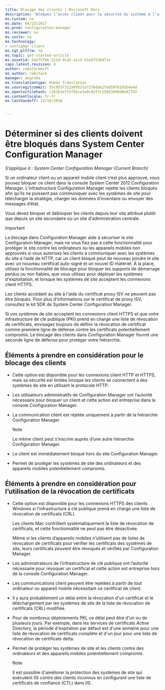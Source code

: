 ```yaml
---
title: Blocage des clients | Microsoft Docs
description: "Bloquez l’accès client pour la sécurité du système à l’aide de System Center Configuration Manager."
ms.custom: na
ms.date: 04/23/2017
ms.prod: configuration-manager
ms.reviewer: na
ms.suite: na
ms.technology:
- configmgr-client
ms.tgt_pltfrm: na
ms.topic: get-started-article
ms.assetid: 54ef5fbb-521d-4ca5-a1c5-61e6f538d71e
caps.latest.revision: 8
author: robstackmsft
ms.author: robstack
manager: angrobe
ms.translationtype: Human Translation
ms.sourcegitcommit: 55c953f312a9fb31e7276dde2fdd59f8183b4e4d
ms.openlocfilehash: c1b3b3e7fe756ce3e0c82ffc15693999d8e817d2
ms.contentlocale: fr-fr
ms.lasthandoff: 12/16/2016


---
```

# <a name="determine-whether-to-block-clients-in-system-center-configuration-manager"></a>Déterminer si des clients doivent être bloqués dans System Center Configuration Manager

*S’applique à : System Center Configuration Manager (Current Branch)*

Si un ordinateur client ou un appareil mobile client n’est plus approuvé, vous pouvez bloquer ce client dans la console System Center 2012 Configuration Manager. L’infrastructure Configuration Manager rejette les clients bloqués afin qu’ils ne puissent pas communiquer avec les systèmes de site pour télécharger la stratégie, charger les données d’inventaire ou envoyer des messages d’état.  

 Vous devez bloquer et débloquer les clients depuis leur site attribué plutôt que depuis un site secondaire ou un site d'administration centrale.  

> [!IMPORTANT]  
>  Le blocage dans Configuration Manager aide à sécuriser le site Configuration Manager, mais ne vous fiez pas à cette fonctionnalité pour protéger le site contre les ordinateurs ou les appareils mobiles non approuvés si vous autorisez les clients à communiquer avec les systèmes du site à l’aide de HTTP, car un client bloqué peut de nouveau joindre le site avec un nouveau certificat auto-signé et un nouvel ID matériel. À la place, utilisez la fonctionnalité de blocage pour bloquer les supports de démarrage perdus ou non fiables, que vous utilisez pour déployer les systèmes d'exploitation, et lorsque les systèmes de site acceptent les connexions client HTTPS.  

 Les clients accédant au site à l'aide du certificat proxy ISV ne peuvent pas être bloqués. Pour plus d’informations sur le certificat de proxy ISV, consultez le kit SDK de System Center Configuration Manager.  

 Si vos systèmes de site acceptent les connexions client HTTPS et que votre infrastructure de clé publique (PKI) prend en charge une liste de révocation de certificats, envisagez toujours de définir la révocation de certificat comme première ligne de défense contre les certificats potentiellement compromis. Le blocage des clients dans Configuration Manager fournit une seconde ligne de défense pour protéger votre hiérarchie.  

##  <a name="BKMK_Block_vs_CRL"></a> Éléments à prendre en considération pour le blocage des clients  

-   Cette option est disponible pour les connexions client HTTP et HTTPS, mais sa sécurité est limitée lorsque les clients se connectent à des systèmes de site en utilisant le protocole HTTP.  

-   Les utilisateurs administratifs de Configuration Manager ont l’autorité nécessaire pour bloquer un client et cette action est entreprise dans la console Configuration Manager.  

-   La communication client est rejetée uniquement à partir de la hiérarchie Configuration Manager.  

    > [!NOTE]  
    >  Le même client peut s’inscrire auprès d’une autre hiérarchie Configuration Manager.  

-   Le client est immédiatement bloqué hors du site Configuration Manager.  

-   Permet de protéger les systèmes de site des ordinateurs et des appareils mobiles potentiellement compromis.  

## <a name="considerations-for-using-certificate-revocation"></a>Éléments à prendre en considération pour l’utilisation de la révocation de certificats  

-   Cette option est disponible pour les connexions HTTPS des clients Windows si l’infrastructure à clé publique prend en charge une liste de révocation de certificats (CRL).  

     Les clients Mac contrôlent systématiquement la liste de révocation de certificats, et cette fonctionnalité ne peut pas être désactivée.  

     Même si les clients d’appareils mobiles n’utilisent pas de listes de révocation de certificats pour vérifier les certificats des systèmes de site, leurs certificats peuvent être révoqués et vérifiés par Configuration Manager.  

-   Les administrateurs de l’infrastructure de clé publique ont l’autorité nécessaire pour révoquer un certificat et cette action est entreprise hors de la console Configuration Manager.  

-   Les communications client peuvent être rejetées à partir de tout ordinateur ou appareil mobile nécessitant ce certificat de client.  

-   Il y aura probablement un délai entre la révocation d'un certificat et le téléchargement par les systèmes de site de la liste de révocation de certificats (CRL) modifiée.  

-   Pour de nombreux déploiements PKI, ce délai peut être d'un ou de plusieurs jours. Par exemple, dans les services de certificats Active Directory, la période d'expiration par défaut est d'une semaine pour une liste de révocation de certificats complète et d'un jour pour une liste de révocation de certificats delta.  

-   Permet de protéger les systèmes de site et les clients contre des ordinateurs et des appareils mobiles potentiellement compromis.  

    > [!NOTE]  
    >  Il est possible d'améliorer la protection des systèmes de site qui exécutent IIS contre des clients inconnus en configurant une liste de certificats de confiance (CTL) dans IIS.  


